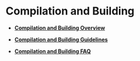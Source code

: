 # Compilation and Building<a name="EN-US_TOPIC_0000001074146280"></a>

-   **[Compilation and Building Overview](oem_subsys_build_des.md)**  

-   **[Compilation and Building Guidelines](oem_subsys_build_guide.md)**  

-   **[Compilation and Building FAQ](oem_subsys_build_faq.md)**  


